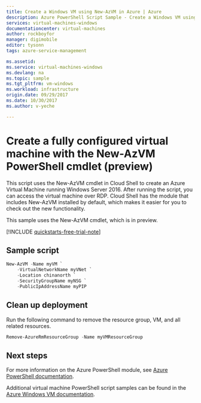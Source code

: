 ```yaml
---
title: Create a Windows VM using New-AzVM in Azure | Azure
description: Azure PowerShell Script Sample - Create a Windows VM using the New-AzVM cmdlet.
services: virtual-machines-windows
documentationcenter: virtual-machines
author: rockboyfor
manager: digimobile
editor: tysonn
tags: azure-service-management

ms.assetid:
ms.service: virtual-machines-windows
ms.devlang: na
ms.topic: sample
ms.tgt_pltfrm: vm-windows
ms.workload: infrastructure
origin.date: 09/29/2017
ms.date: 10/30/2017
ms.author: v-yeche

---
```


# Create a fully configured virtual machine with the New-AzVM PowerShell cmdlet (preview)

This script uses the New-AzVM cmdlet in Cloud Shell to create an Azure Virtual Machine running Windows Server 2016. After running the script, you can access the virtual machine over RDP. Cloud Shell has the module that includes New-AzVM installed by default, which makes it easier for you to check out the new functionality.

This sample uses the New-AzVM cmdlet, which is in preview. 

[!INCLUDE [quickstarts-free-trial-note](../../../includes/quickstarts-free-trial-note.md)]

<!--Not Available [!INCLUDE [cloud-shell-powershell.md](../../../includes/cloud-shell-powershell.md)]-->

## Sample script

```powershell
New-AzVM -Name myVM `
	-VirtualNetworkName myVNet `
	-Location chinanorth `
	-SecurityGroupName myNSG `
	-PublicIpAddressName myPIP 
```

## Clean up deployment 

Run the following command to remove the resource group, VM, and all related resources.

```powershell
Remove-AzureRmResourceGroup -Name myVMResourceGroup
```

## Next steps

For more information on the Azure PowerShell module, see [Azure PowerShell documentation](https://docs.microsoft.com/powershell/azure/overview).

Additional virtual machine PowerShell script samples can be found in the [Azure Windows VM documentation](../windows/powershell-samples.md?toc=%2fvirtual-machines%2fwindows%2ftoc.json).
<!--Update_Description: new articles on creat VM auto-->
